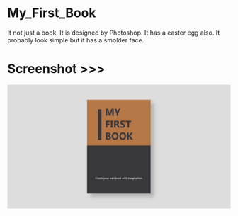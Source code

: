 # My_First_Book
It not just a book. It is designed by Photoshop. It has a easter egg also. It probably look simple but it has a smolder face.
# Screenshot >>>
![alt text](https://github.com/AhsanParadise/My_First_Book/blob/master/ScreenShot.png?raw=true)
